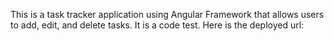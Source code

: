 This is a task tracker application using Angular Framework that allows users to add, edit, and delete tasks. It is a code test.
Here is the deployed url: 
